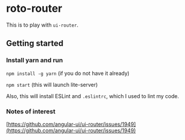 # roto-router

This is to play with `ui-router`.

## Getting started

### Install yarn and run

`npm install -g yarn` (if you do not have it already)

`npm start` (this will launch lite-server)

Also, this will install ESLint and `.eslintrc`, which I used to lint my code.

### Notes of interest

[https://github.com/angular-ui/ui-router/issues/1949](https://github.com/angular-ui/ui-router/issues/1949)
